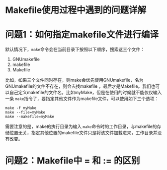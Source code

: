 

# Makefile使用过程中遇到的问题详解

# 问题1：如何指定makefile文件进行编译

默认情况下，`make`命令会在当前目录下按照以下顺序，搜索这三个文件：

1. GNUmakefile  
2. makefile  
3. Makefile  

比如，如果三个文件同时存在，则make会优先使用GNUmakefile，名为GNUmakefile的文件不存在，则会去找makefile ，最后才是Makefile。我们也可以自己定义makefile的文件名，比如myMake，但是在使用的时候就不能仅仅输入一条 `make`指令了，要指定其他文件作为makefile文件，可以使用如下三个选项：

```shell
make -f myMake
make --file=myMake
make --makefile=myMake
```

需要注意的是，make的执行目录为输入 `make`命令时的工作目录，与makefile的存储位置无关，指定其他位置的makefile文件只是将该文件加载进来，工作目录并没有改变。



# 问题2：Makefile中 = 和 := 的区别